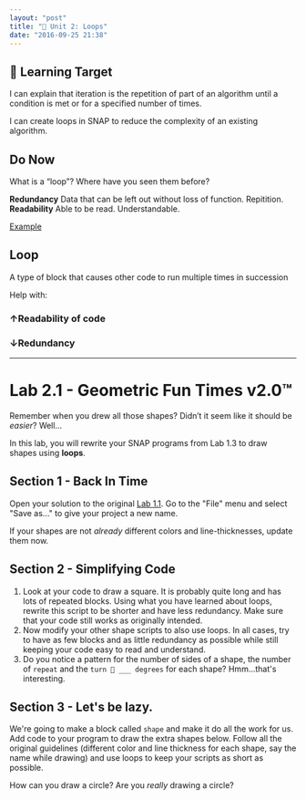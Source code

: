 ```yaml
---
layout: "post"
title: "🔁 Unit 2: Loops"
date: "2016-09-25 21:38"
---
```


## 🎯 Learning Target
I can explain that iteration is the repetition of part of an algorithm until a condition is met or for a specified number of times.

I can create loops in SNAP to reduce the complexity of an existing algorithm.

## Do Now
What is a “loop”? Where have you seen them before?

**Redundancy**
Data that can be left out without loss of function. Repitition.
**Readability**
Able to be read. Understandable.

[Example](http://snap.berkeley.edu/snapsource/snap.html#present:Username=brettwo&ProjectName=Lesson%202.1%20Example)

## Loop
A type of block that causes other code to run multiple times in succession

Help with:

### ↑Readability of code

### ↓Redundancy

---

# Lab 2.1 - Geometric Fun Times v2.0™
Remember when you drew all those shapes? Didn’t it seem like it should be _easier_? Well...

In this lab, you will rewrite your SNAP programs from Lab 1.3 to draw shapes using **loops**.

## Section 1 - Back In Time

Open your solution to the original [Lab 1.1](http://bsk.education/CS9/2016/09/15/lab-1-1/). Go to the "File" menu and select "Save as..." to give your project a new name.

If your shapes are not _already_ different colors and line-thicknesses, update them now.


## Section 2 - Simplifying Code
1. Look at your code to draw a square. It is probably quite long and has lots of repeated blocks. Using what you have learned about loops, rewrite this script to be shorter and have less redundancy. Make sure that your code still works as originally intended.
2. Now modify your other shape scripts to also use loops. In all cases, try to have as few blocks and as little redundancy as possible while still keeping your code easy to read and understand.
3. Do you notice a pattern for the number of sides of a shape, the number of `repeat` and the `turn 🔄 ___ degrees` for each shape? Hmm...that's interesting.

## Section 3 - Let's be lazy.

We're going to make a block called `shape` and make it do all the work for us.
Add code to your program to draw the extra shapes below. Follow all the original guidelines (different color and line thickness for each shape, say the name while drawing) and use loops to keep your scripts as short as possible.



How can you draw a circle? Are you _really_ drawing a circle?
